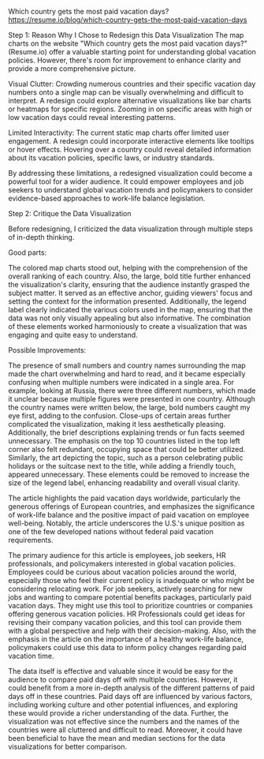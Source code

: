 
Which country gets the most paid vacation days?
https://resume.io/blog/which-country-gets-the-most-paid-vacation-days

Step 1: Reason Why I Chose to Redesign this Data Visualization
The map charts on the website "Which country gets the most paid vacation days?" (Resume.io) offer a valuable starting point for understanding global vacation policies. However, there's room for improvement to enhance clarity and provide a more comprehensive picture.

Visual Clutter: Crowding numerous countries and their specific vacation day numbers onto a single map can be visually overwhelming and difficult to interpret. A redesign could explore alternative visualizations like bar charts or heatmaps for specific regions. Zooming in on specific areas with high or low vacation days could reveal interesting patterns.

Limited Interactivity: The current static map charts offer limited user engagement.  A redesign could incorporate interactive elements like tooltips or hover effects. Hovering over a country could reveal detailed information about its vacation policies, specific laws, or industry standards. 


By addressing these limitations, a redesigned visualization could become a powerful tool for a wider audience. It could empower employees and job seekers to understand global vacation trends and policymakers to consider evidence-based approaches to work-life balance legislation.


Step 2: Critique the Data Visualization


Before redesigning, I criticized the data visualization through multiple steps of in-depth thinking.


Good parts:

The colored map charts stood out, helping with the comprehension of the overall ranking of each country. Also, the large, bold title further enhanced the visualization's clarity, ensuring that the audience instantly grasped the subject matter. It served as an effective anchor, guiding viewers' focus and setting the context for the information presented. Additionally, the legend label clearly indicated the various colors used in the map, ensuring that the data was not only visually appealing but also informative. The combination of these elements worked harmoniously to create a visualization that was engaging and quite easy to understand.


Possible Improvements:

The presence of small numbers and country names surrounding the map made the chart overwhelming and hard to read, and it became especially confusing when multiple numbers were indicated in a single area. For example, looking at Russia, there were three different numbers, which made it unclear because multiple figures were presented in one country. Although the country names were written below, the large, bold numbers caught my eye first, adding to the confusion. Close-ups of certain areas further complicated the visualization, making it less aesthetically pleasing. Additionally, the brief descriptions explaining trends or fun facts seemed unnecessary. The emphasis on the top 10 countries listed in the top left corner also felt redundant, occupying space that could be better utilized. Similarly, the art depicting the topic, such as a person celebrating public holidays or the suitcase next to the title, while adding a friendly touch, appeared unnecessary. These elements could be removed to increase the size of the legend label, enhancing readability and overall visual clarity.


The article highlights the paid vacation days worldwide, particularly the generous offerings of European countries, and emphasizes the significance of work-life balance and the positive impact of paid vacation on employee well-being. Notably, the article underscores the U.S.'s unique position as one of the few developed nations without federal paid vacation requirements. 

The primary audience for this article is employees, job seekers, HR professionals, and policymakers interested in global vacation policies. Employees could be curious about vacation policies around the world, especially those who feel their current policy is inadequate or who might be considering relocating work. For job seekers, actively searching for new jobs and wanting to compare potential benefits packages, particularly paid vacation days. They might use this tool to prioritize countries or companies offering generous vacation policies. HR Professionals could get ideas for revising their company vacation policies, and this tool can provide them with a global perspective and help with their decision-making. Also, with the emphasis in the article on the importance of a healthy work-life balance, policymakers could use this data to inform policy changes regarding paid vacation time.


The data itself is effective and valuable since it would be easy for the audience to compare paid days off with multiple countries. However, it could benefit from a more in-depth analysis of the different patterns of paid days off in these countries. Paid days off are influenced by various factors, including working culture and other potential influences, and exploring these would provide a richer understanding of the data. Further, the visualization was not effective since the numbers and the names of the countries were all cluttered and difficult to read. Moreover, it could have been beneficial to have the mean and median sections for the data visualizations for better comparison.
